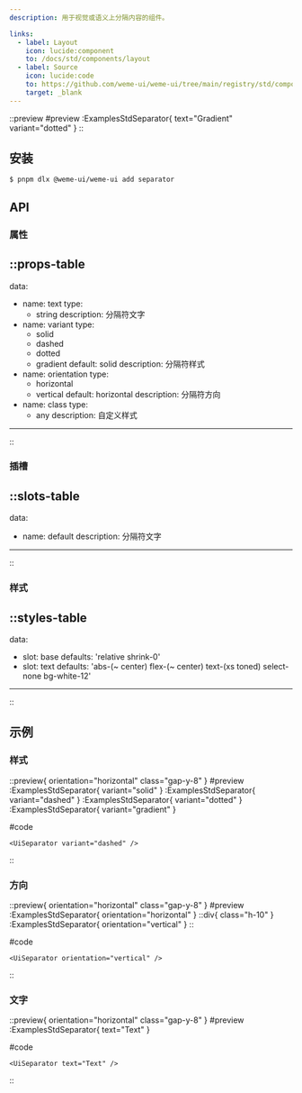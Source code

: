 ```yaml
---
description: 用于视觉或语义上分隔内容的组件。

links:
  - label: Layout
    icon: lucide:component
    to: /docs/std/components/layout
  - label: Source
    icon: lucide:code
    to: https://github.com/weme-ui/weme-ui/tree/main/registry/std/components/separator
    target: _blank
---
```


::preview
#preview
:ExamplesStdSeparator{ text="Gradient" variant="dotted" }
::

## 安装

```shell [Terminal]
$ pnpm dlx @weme-ui/weme-ui add separator
```

## API

### 属性

::props-table
---
data:
  - name: text
    type:
      - string
    description: 分隔符文字
  - name: variant
    type:
      - solid
      - dashed
      - dotted
      - gradient
    default: solid
    description: 分隔符样式
  - name: orientation
    type:
      - horizontal
      - vertical
    default: horizontal
    description: 分隔符方向
  - name: class
    type:
      - any
    description: 自定义样式
---
::

### 插槽

::slots-table
---
data:
  - name: default
    description: 分隔符文字
---
::

### 样式

::styles-table
---
data:
  - slot: base
    defaults: 'relative shrink-0'
  - slot: text
    defaults: 'abs-(~ center) flex-(~ center) text-(xs toned) select-none bg-white-12'
---
::

## 示例

### 样式

::preview{ orientation="horizontal" class="gap-y-8" }
#preview
:ExamplesStdSeparator{ variant="solid" }
:ExamplesStdSeparator{ variant="dashed" }
:ExamplesStdSeparator{ variant="dotted" }
:ExamplesStdSeparator{ variant="gradient" }

#code
```vue inset
<UiSeparator variant="dashed" />
```
::

### 方向

::preview{ orientation="horizontal" class="gap-y-8" }
#preview
:ExamplesStdSeparator{ orientation="horizontal" }
::div{ class="h-10" }
:ExamplesStdSeparator{ orientation="vertical" }
::

#code
```vue inset
<UiSeparator orientation="vertical" />
```
::

### 文字

::preview{ orientation="horizontal" class="gap-y-8" }
#preview
:ExamplesStdSeparator{ text="Text" }

#code
```vue inset
<UiSeparator text="Text" />
```
::

